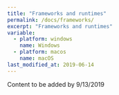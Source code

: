 ```yaml
---
title: "Frameworks and runtimes"
permalink: /docs/frameworks/
excerpt: "Frameworks and runtimes"
variable:
  - platform: windows
    name: Windows
  - platform: macos
    name: macOS
last_modified_at: 2019-06-14
---
```


Content to be added by 9/13/2019
